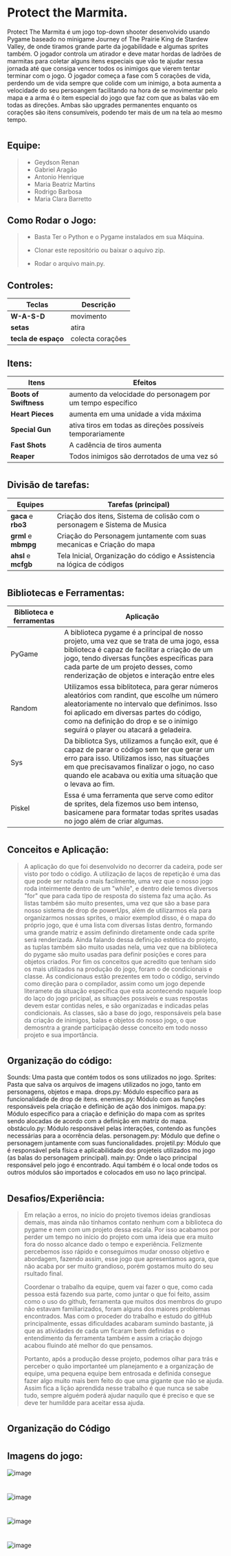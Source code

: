 # Protect the Marmita.

  Protect The Marmita é um jogo top-down shooter desenvolvido usando Pygame baseado no minigame Journey of The Prairie King de Stardew Valley, de onde tiramos grande parte da jogabilidade e algumas sprites também. O jogador controla um atirador e deve matar hordas de ladrões de marmitas para coletar alguns itens especiais que vão te ajudar nessa jornada até que consiga vencer todos os inimigos que vierem tentar terminar com o jogo.
  O jogador começa a fase com 5 corações de vida, perdendo um de vida sempre que colide com um inimigo, a bota aumenta a velocidade do seu persoangem facilitando na hora de se movimentar pelo mapa e a arma é o item especial do jogo que faz com que as balas vão em todas as direções. Ambas são upgrades permanentes enquanto os corações são itens consumíveis, podendo ter mais de um na tela ao mesmo tempo. 
#
## Equipe:
>- Geydson Renan <grml>
>- Gabriel Aragão <gaca>
>- Antonio Henrique <ahsl>
>- Maria Beatriz Martins <mbmpg>
>- Rodrigo Barbosa <rbo3>
>- Maria Clara Barretto <mcfgb>

## Como Rodar o Jogo:
>- Basta Ter o Python e o Pygame instalados em sua Máquina.
>
> 
>- Clonar este repositório ou baixar o aquivo zip.
>
>- Rodar o arquivo main.py.

## Controles:
  |            Teclas              |          Descrição           |
  | ------------------------------ | -------------------------- |
  | **W-A-S-D** | movimento |
  | **setas** | atira |
  | **tecla de espaço** | colecta corações |
  
## Itens:
  |            Itens              |          Efeitos           |
  | ------------------------------ | -------------------------- |
  | **Boots of Swiftness** | aumento da velocidade do personagem por um tempo específico |
  | **Heart Pieces** | aumenta em uma unidade a vida máxima |
  | **Special Gun** | ativa tiros em todas as direções possíveis temporariamente |
  | **Fast Shots** | A cadência de tiros aumenta |
  | **Reaper** | Todos inimigos são derrotados de uma vez só |
#

## Divisão de tarefas:

|      Equipes      |     Tarefas (principal)     |
| ------------------- | ------------------- |
|  **gaca** e  **rbo3**|  Criação dos itens, Sistema de colisão com o personagem e Sistema de Musica|
|  **grml** e **mbmpg** |  Criação do Personagem juntamente com suas mecanicas e Criação do mapa |
|  **ahsl** e **mcfgb** |  Tela Inicial, Organização do código e Assistencia na lógica de códigos |

  
  
  
  #
  ## Bibliotecas e Ferramentas:
|      Biblioteca e ferramentas      |     Aplicação     |
| ------------------- | ------------------- |
|  PyGame  |  A biblioteca pygame é a principal de nosso projeto, uma vez que se trata de uma jogo, essa biblioteca é capaz de facilitar a criação de um jogo, tendo diversas funções específicas para cada parte de um projeto desses, como renderização de objetos e interação entre eles |
|  Random  |  Utilizamos essa biblitoteca, para gerar números aleatórios com randint, que escolhe um número aleatoriamente no intervalo que definimos. Isso foi aplicado em diversas partes do código, como na definição do drop e se o inimigo seguirá o player ou atacará a geladeira.|
|  Sys |  Da bibliotca Sys, utilizamos a função exit, que é capaz de parar o código sem ter que gerar um erro para isso. Utilizamos isso, nas situações em que precisavamos finalizar o jogo, no caso quando ele acabava ou exitia uma situação que o levava ao fim. |
| Piskel |  Essa é uma ferramenta que serve como editor de sprites, dela fizemos uso bem intenso, basicamene para formatar todas sprites usadas no jogo além de criar algumas. |
  
  
#
## Conceitos e Aplicação:
> A aplicação do que foi desenvolvido no decorrer da cadeira, pode ser visto por todo o código.  A utilização de laços de repetição é uma das que pode ser notada o mais facilmente, uma vez que o nosso jogo roda inteirmente dentro de um "while", e dentro dele temos diversos "for" que para cada tipo de resposta do sistema faz uma ação.
  As listas também são muito presentes, uma vez que são a base para nosso sistema de drop de powerUps, além de utilizarmos ela para organizarmos nossas sprites, o maior exemplod disso, é o mapa do próprio jogo, que é uma lista com diversas listas dentro, formando uma grande matriz e assim definindo diretamente onde cada sprite será renderizada. Ainda falando dessa definição estética do projeto, as tuplas também são muito usadas nela, uma vez que na biblioteca do pygame são muito usadas para definir posições e cores para objetos criados.
  Por fim os conceitos que acredito que tenham sido os mais utilizados na produção do jogo, foram o de condicionais e classe. As condicionaus estão prezentes em todo o código, servindo como direção para o compilador, assim como um jogo depende literamete da situação específica que esta acontecendo naquele loop do laço do jogo pricipal, as situações possiveis e suas respostas devem estar contidas neles, e são organizadas e indicadas pelas condicionais. As classes, são a base do jogo, responsáveis pela base da criação de inimigos, balas e objetos do nosso jogo, o que demosntra a grande participação desse conceito em todo nosso projeto e sua importância.  
  
#
## Organização do código:
  Sounds: Uma pasta que contém todos os sons utilizados no jogo.
  Sprites: Pasta que salva os arquivos de imagens utilizados no jogo, tanto em personagens, objetos e mapa.
  drops.py: Módulo específico para as funcionalidade de drop de itens.
  enemies.py: Módulo com as funções responsáveis pela criação e definição de ação dos inimigos.
  mapa.py: Módulo específico para a criação e definição do mapa com as sprites sendo alocadas de acordo com a definição em matriz do mapa.
  obstáculo.py: Módulo responsável pelas interações, contendo as funções necessárias para a ocorrência delas.
  personagem.py: Módulo que define o personagem juntamente com suas funcionalidades.
  projetil.py: Módulo que é responsável pela física e aplicabilidade dos projeteis utilizados mo jogo (as balas do personagem principal).
  main.py: Onde o laço principal responsável pelo jogo é encontrado. Aqui também é o local onde todos os outros módulos são importados e colocados em uso no laço principal.
  
#
## Desafios/Experiência:

> Em relação a erros, no início do projeto tivemos ideias grandiosas demais, mas ainda não tínhamos contato nenhum com a biblioteca do pygame e nem com um projeto dessa escala. Por isso acabamos por perder um tempo no início do projeto com uma ideia que era muito fora do nosso alcance dado o tempo e experiência. Felizmente percebemos isso rápido e conseguimos mudar onosso objetivo e abordagem, fazendo assim, esse jogo que apresentamos agora, que não acaba por ser muito grandioso, porém gostamos muito do seu rsultado final.
>
> Coordenar o trabalho da equipe, quem vai fazer o que, como cada pessoa está fazendo sua parte, como juntar o que foi feito, assim como o uso do github, ferramenta que muitos dos membros do grupo não estavam familiarizados, foram alguns dos maiores problemas encontrados. Mas com o proceder do trabalho e estudo do gitHub principalmente, essas dificuldades acabaram sumindo bastante, já que as atividades de cada um ficaram bem definidas e o entendimento da ferramenta também e assim a criação dojogo acabou fluindo até melhor do que pensamos.
>
>Portanto, após a produção desse projeto, podemos olhar para trás e perceber o quão importanteé um planejamento e a organização de equipe, uma pequena equipe bem entrosada e definida consegue fazer algo muito mais bem feito do que uma gigante que não se ajuda. Assim fica a lição aprendida nesse trabalho é que nunca se sabe tudo, sempre alguém poderá ajudar naquilo que é preciso e que se deve ter humildde para aceitar essa ajuda.
  
#
## Organização do Código
>


#
#
## Imagens do jogo:
![image](https://user-images.githubusercontent.com/108024639/200386203-ab8e6eb7-bbd9-42a6-9439-8f92a58f2b20.png)
#
![image](https://user-images.githubusercontent.com/108024639/200386332-3ec6f3fc-b665-4a63-a67f-e55495908ee3.png)
#
![image](https://user-images.githubusercontent.com/108024639/200386365-aa0eee85-6513-4a8d-abeb-622993a3027f.png)
 #
![image](https://user-images.githubusercontent.com/108024639/200372800-947da521-2094-4fa2-b353-b7866ac4de6a.png)




